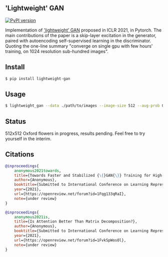 ## 'Lightweight' GAN

[![PyPI version](https://badge.fury.io/py/lightweight-gan.svg)](https://badge.fury.io/py/lightweight-gan)

Implementation of <a href="https://openreview.net/forum?id=1Fqg133qRaI">'lightweight' GAN</a> proposed in ICLR 2021, in Pytorch. The main contributions of the paper is a skip-layer excitation in the generator, paired with autoencoding self-supervised learning in the discriminator. Quoting the one-line summary "converge on single gpu with few hours' training, on 1024 resolution sub-hundred images".

## Install

```bash
$ pip install lightweight-gan
```

## Usage

```bash
$ lightweight_gan --data ./path/to/images --image-size 512 --aug-prob 0.2
```

## Status

512x512 Oxford flowers in progress, results pending. Feel free to try yourself in the interim.

## Citations

```bibtex
@inproceedings{
    anonymous2021towards,
    title={Towards Faster and Stabilized {\{}GAN{\}} Training for High-fidelity Few-shot Image Synthesis},
    author={Anonymous},
    booktitle={Submitted to International Conference on Learning Representations},
    year={2021},
    url={https://openreview.net/forum?id=1Fqg133qRaI},
    note={under review}
}
```

```bibtex
@inproceedings{
    anonymous2021is,
    title={Is Attention Better Than Matrix Decomposition?},
    author={Anonymous},
    booktitle={Submitted to International Conference on Learning Representations},
    year={2021},
    url={https://openreview.net/forum?id=1FvkSpWosOl},
    note={under review}
}
```
